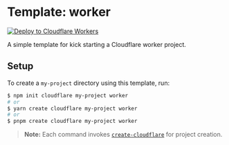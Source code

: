 # Template: worker

[![Deploy to Cloudflare Workers](https://deploy.workers.cloudflare.com/button)](https://deploy.workers.cloudflare.com/?url=https://github.com/Aluisyo/workers-sdk/tree/792dee7f7745ed6f7e963670ad479b9b46f20562/templates/worker)

A simple template for kick starting a Cloudflare worker project.

## Setup

To create a `my-project` directory using this template, run:

```sh
$ npm init cloudflare my-project worker
# or
$ yarn create cloudflare my-project worker
# or
$ pnpm create cloudflare my-project worker
```

> **Note:** Each command invokes [`create-cloudflare`](https://www.npmjs.com/package/create-cloudflare) for project creation.
